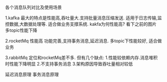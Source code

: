 各个消息队列对比及使用场景

1.kafka
最大的特点是性能高,吞吐量大.支持批量消息压缩发送.  适用于日志传输,监控数据,大数据处理等. 适合做业务支撑系统.
kakfa为何性能高? 看下之前的图片
多topic性能下降

2.rocketMq
性能高
功能完善,支持事务消息,延迟消息.
多topic下性能较好,
适合做业务

3.rabbitMq
定位和rocketMq差不多.
但有几个缺点:
1.性能较依赖内存.消息堆积时性能下降明显
2.不支持事务消息
3.架构原因导致吞吐量相对较低



  延迟消息原理
  事务消息原理
